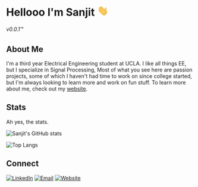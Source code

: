 # Hellooo I'm Sanjit <img src="https://raw.githubusercontent.com/danBamikiya/danBamikiya/main/wave.gif" width="30"> 
###### v0.0.1™️

## About Me
I'm a third year Electrical Engineering student at UCLA. I like all things EE, but I specialize in Signal Processing, Most of what you see here are passion projects, some of which I haven't had time to work on since college started, but I'm always looking to learn more and work on fun stuff. To learn more about me, check out my [website](https://sanjitsarda.com/).

## Stats
Ah yes, the stats.

![Sanjit's GitHub stats](https://github-readme-stats.vercel.app/api?username=Sanjit1&show_icons=true&theme=cobalt)

![Top Langs](https://github-readme-stats.vercel.app/api/top-langs/?username=Sanjit1&theme=cobalt)

## Connect
[![LinkedIn](https://img.shields.io/badge/LinkedIn-0077B5?style=flat-square&logo=linkedin&logoColor=white)](https://www.linkedin.com/in/sanjit-sarda-1b1b1b1b1/)
[![Email](https://img.shields.io/badge/Email-D14836?style=flat-square&logo=gmail&logoColor=white)](mailto:sanjitsarda4@gmail.com)
[![Website](https://img.shields.io/badge/Website-FF5722?style=flat-square&logo=google-chrome&logoColor=white)](https://sanjitsarda.com/)
